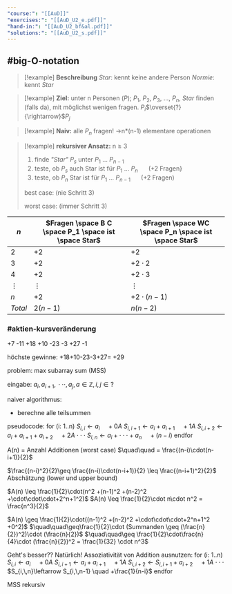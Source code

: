 ```yaml
---
"course:": "[[AuD]]"
"exercises:": "[[AuD_U2_e.pdf]]"
"hand-in:": "[[AuD_U2_bf&al.pdf]]"
"solutions:": "[[AuD_U2_s.pdf]]"
---
```

## #big-O-notation







>[!example] **Beschreibung**
>*Star*: kennt keine andere Person
>*Normie*: kennt *Star*

>[!example] **Ziel:**
>unter n Personen ($P$); $P_1$, $P_2$, $P_3$, ..., $P_n$, *Star* finden (falls da), mit möglichst wenigen fragen.
>$P_i$$\overset{?}{\rightarrow}$$P_j$

>[!example] **Naiv:**
>alle $P_n$ fragen!
>$\rightarrow$n*(n-1) elementare operationen

>[!example] **rekursiver Ansatz:**
>n $\geq$ 3
>1. finde *"Star"* $P_s$ unter $P_1$ ... $P_{n-1}$
>2. teste, ob $P_s$ auch Star ist für $P_1$ ... $P_n$ $\quad$ (+2 Fragen}
>3. teste, ob $P_n$ Star ist für $P_1$ ... $P_{n-1}$ $\quad$ (+2 Fragen)
>
>best case: (nie Schritt 3)
>
>
>worst case: (immer Schritt 3)





| $n$ | $Fragen \space B C \space P_1 \space ist \space Star$ | $Fragen \space WC \space P_n \space ist \space Star$ |
| - | - | - |
| $2$ | $+2$ | $+2$ |
| $3$ | $+2$ | $+2 \cdot 2$ |
| $4$ | $+2$ | $+2 \cdot 3$ |
| $\vdots$ | $\vdots$ | $\vdots$ |
| $n$ | $+2$ | $+2\cdot(n-1)$ |
| $Total$ | $2(n-1)$ | $n(n-2)$ |




### #aktien-kursveränderung

+7 -11 +18 +10 -23 -3 +27 -1

höchste gewinne: +18+10-23-3+27= +29

problem: max subarray sum (MSS)

eingabe: $a_i ,\,a_{i+1},\,\cdot\cdot\cdot ,a_j,\, a\in\mathbb{Z},\,i,\,j\in ?$

naiver algorithmus:
- berechne alle teilsummen



pseudocode:
for (i: 1..n)
	$S_{i, i}\leftarrow a_i \quad +0A$
	$S_{i,\,i+1}\leftarrow a_i+a_{i+1} \quad +1A$
	$S_{i,\,i+2}\leftarrow a_i+a_{i+1}+ a_{i+2} \quad +2A$
	$\cdot\cdot\cdot$
	$S_{i,\,n}\leftarrow a_i + \cdot\cdot\cdot +a_n \quad +(n-i)$
endfor


A(n) = Anzahl Additionen (worst case)
$\quad\quad = \frac{(n-i)\cdot(n-i+1)}{2}$

$\frac{(n-i)^2}{2}\geq \frac{(n-i)\cdot(n-i+1)}{2} \leq \frac{(n-i+1)^2}{2}$ Abschätzung (lower und upper bound)

$A(n) \leq \frac{1}{2}\cdot(n^2 +(n-1)^2 +(n-2)^2 +\cdot\cdot\cdot+2^n+1^2)$
$A(n) \leq \frac{1}{2}\cdot n\cdot n^2 = \frac{n^3}{2}$

$A(n) \geq \frac{1}{2}\cdot((n-1)^2 +(n-2)^2 +\cdot\cdot\cdot+2^n+1^2 +0^2)$
$\quad\quad\geq\frac{1}{2}\cdot (Summanden \geq (\frac{n}{2})^2)\cdot (\frac{n}{2})$
$\quad\quad\geq \frac{1}{2}\cdot\frac{n}{4}\cdot (\frac{n}{2})^2 = \frac{1}{32} \cdot n^3$



Geht's besser??
Natürlich!
Assoziativität von Addition ausnutzen:
for (i: 1..n)
	$S_{i, i}\leftarrow a_i \quad +0A$
	$S_{i,\,i+1}\leftarrow a_i+a_{i+1} \quad +1A$
	$S_{i,\,i+2}\leftarrow S_{i,\,i+1}+ a_{i+2} \quad +1A$
	$\cdot\cdot\cdot$
	$S_{i,\,n}\leftarrow S_{i,\,n-1} \quad +\frac{1}{n-i}$
endfor


MSS rekursiv